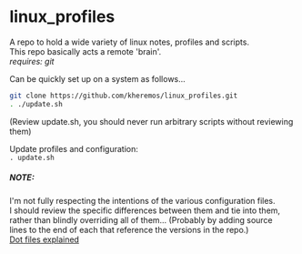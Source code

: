 # linux_profiles
A repo to hold a wide variety of linux notes, profiles and scripts.   
This repo basically acts a remote 'brain'.   
*requires: git*

Can be quickly set up on a system as follows...   
```bash
git clone https://github.com/kheremos/linux_profiles.git
. ./update.sh
```
(Review update.sh, you should never run arbitrary scripts without reviewing them)   

Update profiles and configuration:   
```. update.sh```

##### NOTE:
I'm not fully respecting the intentions of the various configuration files.   
I should review the specific differences between them and tie into them,   
rather than blindly overriding all of them... (Probably by adding source   
lines to the end of each that reference the versions in the repo.)   
[Dot files explained](http://mywiki.wooledge.org/DotFiles)
